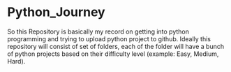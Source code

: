 # Python_Journey
So this Repository is basically my record on getting into python programming and trying to upload python project to github. Ideally this repository will consist of set of folders, each of the folder will have a bunch of python projects based on their difficulty level (example: Easy, Medium, Hard).

